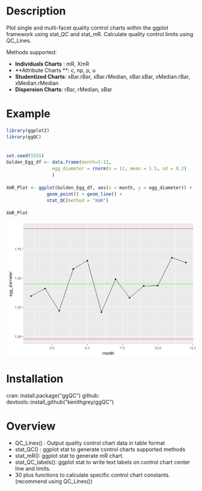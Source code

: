 
<!-- README.md is generated from README.Rmd. Please edit that file -->
Description
===========

Plot single and multi-facet quality control charts within the ggplot framework using stat\_QC and stat\_mR. Calculate quality control limits using QC\_Lines.

Methods supported:

-   **Individuals Charts** : mR, XmR
-   **Attribute Charts **: c, np, p, u
-   **Studentized Charts**: xBar.rBar, xBar.rMedian, xBar.sBar, xMedian.rBar, xMedian.rMedian
-   **Dispersion Charts**: rBar, rMedian, sBar

Example
=======

``` r
library(ggplot2)
library(ggQC)


set.seed(5555)
Golden_Egg_df <- data.frame(month=1:12,
                 egg_diameter = rnorm(n = 12, mean = 1.5, sd = 0.2)
                 )

XmR_Plot <- ggplot(Golden_Egg_df, aes(x = month, y = egg_diameter)) +
               geom_point() + geom_line() + 
               stat_QC(method = "XmR")

XmR_Plot
```

![](README-unnamed-chunk-2-1.png)

Installation
============

cran: install.package("ggQC") github: devtools::install\_github("kenithgrey/ggQC")

Overview
========

-   QC\_Lines() : Output quality control chart data in table format
-   stat\_QC() : ggplot stat to generate control charts supported methods
-   stat\_mR(): ggplot stat to generate mR chart.
-   stat\_QC\_labels(): ggplot stat to write text labels on control chart center line and limits.
-   30 plus functions to calculate specific control chart constants. (recommend using QC\_Lines())
